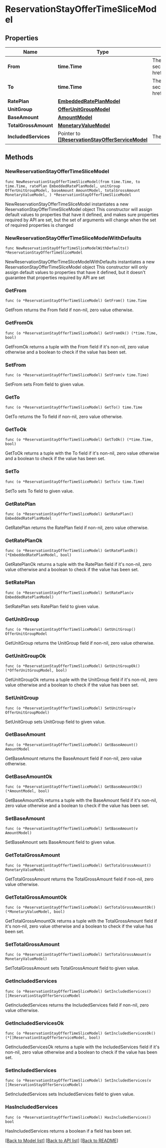 # ReservationStayOfferTimeSliceModel

## Properties

Name | Type | Description | Notes
------------ | ------------- | ------------- | -------------
**From** | **time.Time** | The start date and time for this time slice&lt;br /&gt;A date and time (without fractional second part) in UTC or with UTC offset as defined in &lt;a href&#x3D;\&quot;https://en.wikipedia.org/wiki/ISO_8601\&quot;&gt;ISO8601:2004&lt;/a&gt; | 
**To** | **time.Time** | The end date and time for this time slice&lt;br /&gt;A date and time (without fractional second part) in UTC or with UTC offset as defined in &lt;a href&#x3D;\&quot;https://en.wikipedia.org/wiki/ISO_8601\&quot;&gt;ISO8601:2004&lt;/a&gt; | 
**RatePlan** | [**EmbeddedRatePlanModel**](EmbeddedRatePlanModel.md) |  | 
**UnitGroup** | [**OfferUnitGroupModel**](OfferUnitGroupModel.md) |  | 
**BaseAmount** | [**AmountModel**](AmountModel.md) |  | 
**TotalGrossAmount** | [**MonetaryValueModel**](MonetaryValueModel.md) |  | 
**IncludedServices** | Pointer to [**[]ReservationStayOfferServiceModel**](ReservationStayOfferServiceModel.md) | The breakdown for services included in the offer | [optional] 

## Methods

### NewReservationStayOfferTimeSliceModel

`func NewReservationStayOfferTimeSliceModel(from time.Time, to time.Time, ratePlan EmbeddedRatePlanModel, unitGroup OfferUnitGroupModel, baseAmount AmountModel, totalGrossAmount MonetaryValueModel, ) *ReservationStayOfferTimeSliceModel`

NewReservationStayOfferTimeSliceModel instantiates a new ReservationStayOfferTimeSliceModel object
This constructor will assign default values to properties that have it defined,
and makes sure properties required by API are set, but the set of arguments
will change when the set of required properties is changed

### NewReservationStayOfferTimeSliceModelWithDefaults

`func NewReservationStayOfferTimeSliceModelWithDefaults() *ReservationStayOfferTimeSliceModel`

NewReservationStayOfferTimeSliceModelWithDefaults instantiates a new ReservationStayOfferTimeSliceModel object
This constructor will only assign default values to properties that have it defined,
but it doesn't guarantee that properties required by API are set

### GetFrom

`func (o *ReservationStayOfferTimeSliceModel) GetFrom() time.Time`

GetFrom returns the From field if non-nil, zero value otherwise.

### GetFromOk

`func (o *ReservationStayOfferTimeSliceModel) GetFromOk() (*time.Time, bool)`

GetFromOk returns a tuple with the From field if it's non-nil, zero value otherwise
and a boolean to check if the value has been set.

### SetFrom

`func (o *ReservationStayOfferTimeSliceModel) SetFrom(v time.Time)`

SetFrom sets From field to given value.


### GetTo

`func (o *ReservationStayOfferTimeSliceModel) GetTo() time.Time`

GetTo returns the To field if non-nil, zero value otherwise.

### GetToOk

`func (o *ReservationStayOfferTimeSliceModel) GetToOk() (*time.Time, bool)`

GetToOk returns a tuple with the To field if it's non-nil, zero value otherwise
and a boolean to check if the value has been set.

### SetTo

`func (o *ReservationStayOfferTimeSliceModel) SetTo(v time.Time)`

SetTo sets To field to given value.


### GetRatePlan

`func (o *ReservationStayOfferTimeSliceModel) GetRatePlan() EmbeddedRatePlanModel`

GetRatePlan returns the RatePlan field if non-nil, zero value otherwise.

### GetRatePlanOk

`func (o *ReservationStayOfferTimeSliceModel) GetRatePlanOk() (*EmbeddedRatePlanModel, bool)`

GetRatePlanOk returns a tuple with the RatePlan field if it's non-nil, zero value otherwise
and a boolean to check if the value has been set.

### SetRatePlan

`func (o *ReservationStayOfferTimeSliceModel) SetRatePlan(v EmbeddedRatePlanModel)`

SetRatePlan sets RatePlan field to given value.


### GetUnitGroup

`func (o *ReservationStayOfferTimeSliceModel) GetUnitGroup() OfferUnitGroupModel`

GetUnitGroup returns the UnitGroup field if non-nil, zero value otherwise.

### GetUnitGroupOk

`func (o *ReservationStayOfferTimeSliceModel) GetUnitGroupOk() (*OfferUnitGroupModel, bool)`

GetUnitGroupOk returns a tuple with the UnitGroup field if it's non-nil, zero value otherwise
and a boolean to check if the value has been set.

### SetUnitGroup

`func (o *ReservationStayOfferTimeSliceModel) SetUnitGroup(v OfferUnitGroupModel)`

SetUnitGroup sets UnitGroup field to given value.


### GetBaseAmount

`func (o *ReservationStayOfferTimeSliceModel) GetBaseAmount() AmountModel`

GetBaseAmount returns the BaseAmount field if non-nil, zero value otherwise.

### GetBaseAmountOk

`func (o *ReservationStayOfferTimeSliceModel) GetBaseAmountOk() (*AmountModel, bool)`

GetBaseAmountOk returns a tuple with the BaseAmount field if it's non-nil, zero value otherwise
and a boolean to check if the value has been set.

### SetBaseAmount

`func (o *ReservationStayOfferTimeSliceModel) SetBaseAmount(v AmountModel)`

SetBaseAmount sets BaseAmount field to given value.


### GetTotalGrossAmount

`func (o *ReservationStayOfferTimeSliceModel) GetTotalGrossAmount() MonetaryValueModel`

GetTotalGrossAmount returns the TotalGrossAmount field if non-nil, zero value otherwise.

### GetTotalGrossAmountOk

`func (o *ReservationStayOfferTimeSliceModel) GetTotalGrossAmountOk() (*MonetaryValueModel, bool)`

GetTotalGrossAmountOk returns a tuple with the TotalGrossAmount field if it's non-nil, zero value otherwise
and a boolean to check if the value has been set.

### SetTotalGrossAmount

`func (o *ReservationStayOfferTimeSliceModel) SetTotalGrossAmount(v MonetaryValueModel)`

SetTotalGrossAmount sets TotalGrossAmount field to given value.


### GetIncludedServices

`func (o *ReservationStayOfferTimeSliceModel) GetIncludedServices() []ReservationStayOfferServiceModel`

GetIncludedServices returns the IncludedServices field if non-nil, zero value otherwise.

### GetIncludedServicesOk

`func (o *ReservationStayOfferTimeSliceModel) GetIncludedServicesOk() (*[]ReservationStayOfferServiceModel, bool)`

GetIncludedServicesOk returns a tuple with the IncludedServices field if it's non-nil, zero value otherwise
and a boolean to check if the value has been set.

### SetIncludedServices

`func (o *ReservationStayOfferTimeSliceModel) SetIncludedServices(v []ReservationStayOfferServiceModel)`

SetIncludedServices sets IncludedServices field to given value.

### HasIncludedServices

`func (o *ReservationStayOfferTimeSliceModel) HasIncludedServices() bool`

HasIncludedServices returns a boolean if a field has been set.


[[Back to Model list]](../README.md#documentation-for-models) [[Back to API list]](../README.md#documentation-for-api-endpoints) [[Back to README]](../README.md)


